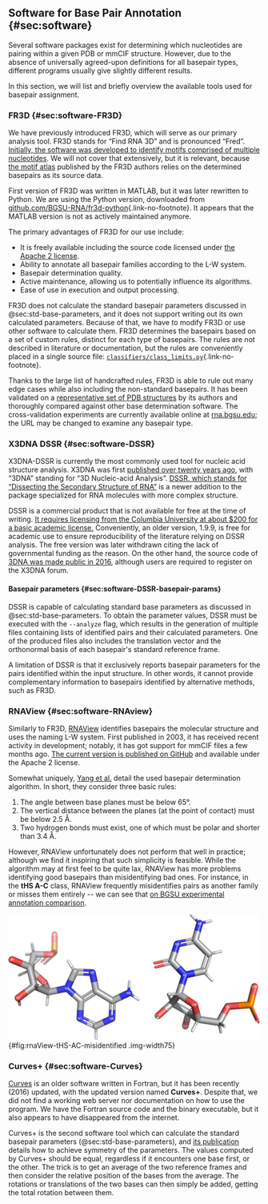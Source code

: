 ## Software for Base Pair Annotation {#sec:software}

Several software packages exist for determining which nucleotides are pairing within a given PDB or mmCIF structure.
However, due to the absence of universally agreed-upon definitions for all basepair types, different programs usually give slightly different results.
<!-- The differences are mostly constrained to non-typical basepairs and near  -->

In this section, we will list and briefly overview the available tools used for basepair assignment.


### FR3D {#sec:software-FR3D}

We have previously introduced FR3D, which will serve as our primary analysis tool.
FR3D stands for “Find RNA 3D” and is pronounced “Fred”.
[Initially, the software was developed to identify motifs comprised of multiple nucleotides](https://www.bgsu.edu/research/rna/software/fr3d.html).
We will not cover that extensively, but it is relevant, because [the motif atlas](https://doi.org/10.1261/rna.039438.113) published by the FR3D authors relies on the determined basepairs as its source data.

First version of FR3D was written in MATLAB, but it was later rewritten to Python.
We are using the Python version, downloaded from [github.com/BGSU-RNA/fr3d-python](https://github.com/BGSU-RNA/fr3d-python){.link-no-footnote}.
It appears that the MATLAB version is not as actively maintained anymore.

The primary advantages of FR3D for our use include:

* It is freely available including the source code licensed under [the Apache 2 license](https://github.com/BGSU-RNA/fr3d-python/blob/master/pyproject.toml#L10).
* Ability to annotate all basepair families according to the L-W system.
* Basepair determination quality.
* Active maintenance, allowing us to potentially influence its algorithms.
* Ease of use in execution and output processing.

FR3D does not calculate the standard basepair parameters discussed in @sec:std-base-parameters, and it does not support writing out its own calculated parameters.
Because of that, we have to modify FR3D or use other software to calculate them.
FR3D determines the basepairs based on a set of custom rules, distinct for each type of basepairs.
The rules are not described in literature or documentation, but the rules are conveniently placed in a single source file: [`classifiers/class_limits.py`](https://github.com/BGSU-RNA/fr3d-python/blob/6f0a75ed547c7862d804a8a70ad73e04de89955f/fr3d/classifiers/class_limits.py#L340){.link-no-footnote}.

Thanks to the large list of handcrafted rules, FR3D is able to rule out many edge cases while also including the non-standard basepairs.
It has been validated on a [representative set of PDB structures](https://doi.org/10.1007/978-3-642-25740-7_13) by its authors and thoroughly compared against other base determination software.
The cross-validation experiments are currently available online at [rna.bgsu.edu](http://rna.bgsu.edu/experiments/annotations/compare_v7_cWW_A,G_3.0A.html); the URL may be changed to examine any basepair type.

### X3DNA DSSR {#sec:software-DSSR}

X3DNA-DSSR is currently the most commonly used tool for nucleic acid structure analysis.
X3DNA was first [published over twenty years ago](https://doi.org/10.1093/nar/gkg680), with “3DNA” standing for “3D Nucleic-acid Analysis”.
[DSSR, which stands for “Dissecting the Secondary Structure of RNA”](https://doi.org/10.1093/nar/gkv716) is a newer addition to the package specialized for RNA molecules with more complex structure.

DSSR is a commercial product that is not available for free at the time of writing.
[It requires licensing from the Columbia University at about \$200 for a basic academic license.](https://inventions.techventures.columbia.edu/technologies/dssr-an-integrated--CU20391)
Conveniently, an older version, 1.9.9, is free for academic use to ensure reproducibility of the literature relying on DSSR analysis.
The free version was later withdrawn citing the lack of governmental funding as the reason.
On the other hand, the source code of [3DNA was made public in 2016](https://x3dna.org/highlights/3dna-c-source-code-is-available), although users are required to register on the X3DNA forum.

<!-- Given unavailability its source code, we do not know what exactly are the base determination rules in DSSR.
It appears to be a set of rules based on the standard basepair parameters. -->

#### Basepair parameters {#sec:software-DSSR-basepair-params}

DSSR is capable of calculating standard base parameters as discussed in @sec:std-base-parameters.
To obtain the parameter values, DSSR must be executed with the `--analyze` flag, which results in the generation of multiple files containing lists of identified pairs and their calculated parameters.
One of the produced files also includes the translation vector and the orthonormal basis of each basepair's standard reference frame.

A limitation of DSSR is that it exclusively reports basepair parameters for the pairs identified within the input structure.
In other words, it cannot provide complementary information to basepairs identified by alternative methods, such as FR3D.


### RNAView {#sec:software-RNAview}

Similarly to FR3D, [RNAView](https://doi.org/10.1093/nar/gkg529) identifies basepairs the molecular structure and uses the naming L-W system.
First published in 2003, it has received recent activity in development; notably, it has got support for mmCIF files a few months ago.
[The current version is published on GitHub](https://github.com/rcsb/RNAView) and available under the Apache 2 license.

Somewhat uniquely, [Yang et al.](https://doi.org/10.1093/nar/gkg529) detail the used basepair determination algorithm.
In short, they consider three basic rules:

1. The angle between base planes must be below 65°.
2. The vertical distance between the planes (at the point of contact) must be below 2.5 Å.
3. Two hydrogen bonds must exist, one of which must be polar and shorter than 3.4 Å.

However, RNAView unfortunately does not perform that well in practice; although we find it inspiring that such simplicity is feasible.
While the algorithm may at first feel to be quite lax, RNAView has more problems identifying good basepairs than misidentifying bad ones.
For instance, in the **tHS A-C** class, RNAView frequently misidentifies pairs as another family or misses them entirely -- we can see that [on BGSU experimental annotation comparison](http://rna.bgsu.edu/experiments/annotations/compare_v7_tHS_A,C_3.0A.html).

![A clear trans Hoogsteen/Sugar A-C basepair as trans Watson/Sugar basepair misidentified by RNAView. The mistake is very understandable, as the adenine bound exclusively through the N6 atom, which is part of both Hoogsteen and Watson-Crick edges. See @sec:basepair-params-ypr for more discussion regarding this issue.](../img/rnaView-tHS-AC-misidentified.png){#fig:rnaView-tHS-AC-misidentified .img-width75}


### Curves+ {#sec:software-Curves}

[Curves](https://doi.org/10.1093/nar/gkp608) is an older software written in Fortran, but it has been recently (2016) updated, with the updated version named **Curves+**.
Despite that, we did not find a working web server nor documentation on how to use the program.
We have the Fortran source code and the binary executable, but it also appears to have disappeared from the internet.

Curves+ is the second software tool which can calculate the standard basepair parameters (@sec:std-base-parameters), and [its publication](https://doi.org/10.1093/nar/gkp608) details how to achieve symmetry of the parameters.
The values computed by Curves+ should be equal, regardless if it encounters one base first, or the other.
The trick is to get an average of the two reference frames and then consider the relative position of the bases from the average.
The rotations or translations of the two bases can then simply be added, getting the total rotation between them.


<!-- The original Curves was the subject of discussion in the ["Resolving the discrepancies among nucleic acid conformational analyses"](https://doi.org/10.1006/jmbi.1998.2390), since it used different reference frame and different formulas for the parameters.
However, Curves+ resolves the issue, allowing the standard reference frame -->

